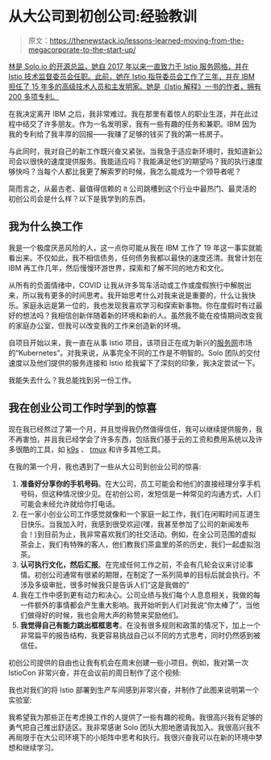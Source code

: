 # 从大公司到初创公司:经验教训

> 原文：<https://thenewstack.io/lessons-learned-moving-from-the-megacorporate-to-the-start-up/>

[](https://www.linkedin.com/in/lin-sun-a9b7a81/)

[林是 Solo.io 的开源总监，她自 2017 年以来一直致力于 Istio 服务网格，并在 Istio 技术监督委员会任职。此前，她在 Istio 指导委员会工作了三年，并在 IBM 担任了 15 年多的高级技术人员和主发明家。她是《Istio 解释》一书的作者，拥有 200 多项专利。](https://www.linkedin.com/in/lin-sun-a9b7a81/)

[](https://www.linkedin.com/in/lin-sun-a9b7a81/)[](https://www.linkedin.com/in/lin-sun-a9b7a81/)

在我决定离开 IBM 之后，我非常难过。我在那里有着惊人的职业生涯，并在此过程中结交了许多朋友。作为一名发明家，我有一些有趣的任务和兼职。IBM 因为我的专利给了我丰厚的回报——我赚了足够的钱买了我的第一栋房子。

与此同时，我对自己的新工作既兴奋又紧张。当我急于适应新环境时，我知道新公司会以很快的速度提供服务。我能适应吗？我能满足他们的期望吗？我的执行速度够快吗？当每个人都比我更了解索罗的时候，我怎么能成为一个领导者呢？

简而言之，从最古老、最值得信赖的 it 公司跳槽到这个行业中最热门、最灵活的初创公司会是什么样？以下是我学到的东西。

## **我为什么换工作**

我是一个极度厌恶风险的人，这一点你可能从我在 IBM 工作了 19 年这一事实就能看出来。不仅如此，我不相信债务，任何债务我都以最快的速度还清。我曾计划在 IBM 再工作几年，然后慢慢环游世界，探索和了解不同的地方和文化。

从所有的负面情绪中，COVID 让我从许多驾车活动或工作或度假旅行中解脱出来，所以我有更多的时间思考。我开始思考什么对我来说是重要的，什么让我快乐。家庭永远是第一位的，我也发现我喜欢学习和探索新事物。你在度假时有过最好的想法吗？我相信创新伴随着新的环境和新的人。虽然我不能在疫情期间改变我的家庭办公室，但我可以改变我的工作来创造新的环境。

自项目开始以来，我一直在从事 Istio 项目，该项目正在成为新兴的[服务网](https://thenewstack.io/category/service-mesh/)市场的“Kubernetes”。对我来说，从事完全不同的工作是不明智的。Solo 团队的交付速度以及他们提供的服务连接和 Istio 给我留下了深刻的印象，我决定尝试一下。

我能失去什么？我总能找到另一份工作。

## **我在创业公司工作时学到的惊喜**

现在我已经熬过了第一个月，并且觉得我仍然值得信任，我可以继续提供服务，我不再害怕，并且我已经学会了许多东西，包括我们基于云的工资和费用系统以及许多很酷的工具，如 [k9s](https://github.com/derailed/k9s) 、 [tmux](https://github.com/tmux/tmux/wiki) 和许多其他工具。

在我的第一个月，我也遇到了一些从大公司到创业公司的惊喜:

1.  **准备好分享你的手机号码**。在大公司，员工可能会和他们的直接经理分享手机号码，但这种情况很少见。在初创公司，发短信是一种常见的沟通方式，人们可能会未经允许就给你打电话。
2.  在一家小创业公司工作感觉就像和一个家庭一起工作，我们在闲暇时间互道生日快乐。当我加入时，我感到很受欢迎(嘿，我甚至参加了公司的新闻发布会！)到目前为止，我非常喜欢我们的社交活动。例如，在全公司范围的虚拟茶会上，我们有特殊的客人，他们教我们茶盒里的茶的历史，我们一起虚拟泡茶。
3.  **认可执行文化，然后汇报**。在完成任何工作之前，不会有几轮会议来讨论事情。初创公司通常有很紧的期限，在制定了一系列简单的目标后就会执行。不涉及多级审批，很多时候我只是告诉人们“这是我做的”
4.  我在工作中感到更有动力和决心。公司业绩与我们每个人息息相关，我做的每一件额外的事情都会产生重大影响。我开始听到人们对我说“你太棒了”，当他们做得好的时候，我也会用大声的称赞来奖励他们。
5.  **我觉得自己有能力跳出框框思考**。在没有很多规则和政策的情况下，加上一个非常扁平的报告结构，我更容易挑战自己以不同的方式思考，同时仍然感到被信任。

初创公司提供的自由也让我有机会在周末创建一些小项目。例如，我对第一次 IstioCon 非常兴奋，并在会议前的周日制作了这个视频:

我也对我们的将 Istio 部署到生产车间感到非常兴奋，并制作了此图来说明第一个实验室:

我希望我为那些正在考虑换工作的人提供了一些有趣的视角。我很高兴我有足够的勇气把自己推出舒适区。我非常感谢 Solo 团队大胆地邀请我加入。我很高兴我不再局限于在大公司环境下的小矩阵中思考和执行。我很兴奋我可以在新的环境中梦想和继续学习。

<svg xmlns:xlink="http://www.w3.org/1999/xlink" viewBox="0 0 68 31" version="1.1"><title>Group</title> <desc>Created with Sketch.</desc></svg>